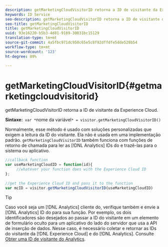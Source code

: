```yaml
---
description: getMarketingCloudVisitorID retorna a ID de visitante da Experience Cloud.
keywords: ID Service
seo-description: getMarketingCloudVisitorID retorna a ID de visitante da Experience Cloud.
seo-title: getMarketingCloudVisitorID
title: getMarketingCloudVisitorID
uuid: 93e16220-b5b3-4d81-9189-30031bc15129
translation-type: tm+mt
source-git-commit: 4a5fbc971dc950c65e5c8f92dffdfe5dde528b54
workflow-type: tm+mt
source-wordcount: '123'
ht-degree: 89%

---
```



# getMarketingCloudVisitorID{#getmarketingcloudvisitorid}

getMarketingCloudVisitorID retorna a ID de visitante da Experience Cloud.

**Sintaxe:**` var *`nome da variável`* = visitor.getMarketingCloudVisitorID()`

Normalmente, esse método é usado com soluções personalizadas que exigem a leitura da ID do visitante. Ela não é usada em uma implementação padrão. `getMarketingCloudVisitorID` também funciona com funções de retorno de chamada para ler as [!DNL Analytics] IDs do e trazê-las para o sistema ou aplicativo.

```js
//callback function 
var useMarketingCloudID = function(id){ 
     //whatever your function does with the Experience Cloud ID 
}; 
 
//get the Experience Cloud ID and pass it to the function 
var mcID = visitor.getMarketingCloudVisitorID(useMarketingCloudID)
```

>[!TIP]
>
>Caso você seja um [!DNL Analytics] cliente do, verifique também e envie a [!DNL Analytics] ID do para sua função. Por exemplo, os dois identificadores são desejados ao passar a ID do visitante em um elemento de formulário oculto para um aplicativo do lado do servidor que usa a API de inserção de dados. Nesse caso, é necessário coletar e retornar as IDs do visitante da [!DNL Experience Cloud] e do [!DNL Analytics]. Consulte [Obter uma ID de visitante do Analytics](../../library/get-set/getanalyticsvisitorid.md).

